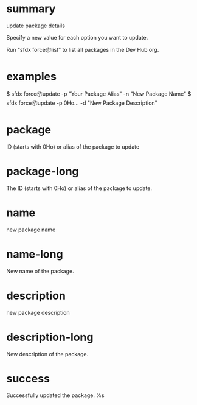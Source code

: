 # summary

update package details

Specify a new value for each option you want to update.

Run "sfdx force:package:list" to list all packages in the Dev Hub org.

# examples

$ sfdx force:package:update -p "Your Package Alias" -n "New Package Name"
$ sfdx force:package:update -p 0Ho... -d "New Package Description"

# package

ID (starts with 0Ho) or alias of the package to update

# package-long

The ID (starts with 0Ho) or alias of the package to update.

# name

new package name

# name-long

New name of the package.

# description

new package description

# description-long

New description of the package.

# success

Successfully updated the package. %s
